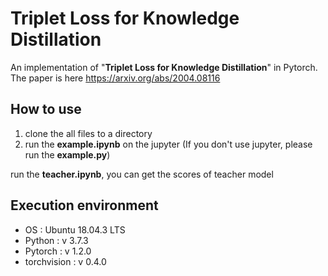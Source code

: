 # Triplet Loss for Knowledge Distillation
An implementation of "**Triplet Loss for Knowledge Distillation**" in Pytorch.
The paper is here https://arxiv.org/abs/2004.08116

## How to use
1. clone the all files to a directory
2. run the **example.ipynb** on the jupyter (If you don't use jupyter, please run the **example.py**)

run the **teacher.ipynb**, you can get the scores of teacher model

## Execution environment
- OS : Ubuntu 18.04.3 LTS
- Python : v 3.7.3
- Pytorch : v 1.2.0
- torchvision : v 0.4.0
